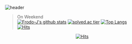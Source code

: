 ![header](https://capsule-render.vercel.app/api?type=wave&color=FFAA28&height=300&section=header&text=JaeWook%20Jang&fontSize=90)
> On Weekend  
[![Frodo-J's github stats](https://github-readme-stats.vercel.app/api?username=Frodo-J&show_icons=true&theme=gruvbox)](https://github.com/Frodo-J)
[![solved.ac tier](http://mazassumnida.wtf/api/generate_badge?boj=FrodoJ)](https://solved.ac/FrodoJ)
[![Top Langs](https://github-readme-stats.vercel.app/api/top-langs/?username=Frodo-J&layout=compact)](https://github.com/Frodo-J)  
[![Hits](https://hits.seeyoufarm.com/api/count/incr/badge.svg?url=https%3A%2F%2Fgithub.com%2FFrod-J&count_bg=%23FFF49F&title_bg=%23FFD42C&icon=&icon_color=%23E7E7E7&title=VISIT&edge_flat=false)](https://hits.seeyoufarm.com)  
  <div align=center>
	
  [![Hits](https://hits.seeyoufarm.com/api/count/incr/badge.svg?url=https://github.com/Frodo-J)](https://hits.seeyoufarm.com) 
	
  </div>

<!--
**Frodo-J/Frodo-J** is a ✨ _special_ ✨ repository because its `README.md` (this file) appears on your GitHub profile.

Here are some ideas to get you started:

- 🔭 I’m currently working on ...
- 🌱 I’m currently learning ...
- 👯 I’m looking to collaborate on ...
- 🤔 I’m looking for help with ...
- 💬 Ask me about ...
- 📫 How to reach me: ...
- 😄 Pronouns: ...
- ⚡ Fun fact: ...
-->
